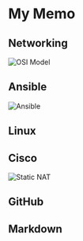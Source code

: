 # My Memo

## Networking

![OSI Model](https://github.com/sydasif/networking-stuff/blob/master/networking/OSI%2BModel%2BChart.png)

## Ansible

![Ansible](https://github.com/sydasif/networking-stuff/blob/master/ansible/ansible-arch.png)

## Linux

## Cisco

![Static NAT](https://github.com/sydasif/networking-stuff/blob/master/networking/static-nat.png)

## GitHub

## Markdown
